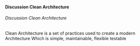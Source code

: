 #### Discussion Clean Architecture
###### Discussion Clean Architecture
Clean Architecture is a set of practices used to create a modern Architecture
Which is simple, maintainable, flexible testable

[//]: # (Tags: State Management in React Components)
[//]: # (Type: ReactJS - Components)
[//]: # (Rating: 2)
[//]: # (Languages:jsx)
[//]: # (ReadyState:InProgress)
